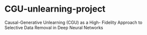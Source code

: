 # CGU-unlearning-project
Causal-Generative Unlearning (CGU) as a High- Fidelity Approach to Selective Data Removal in Deep Neural Networks
